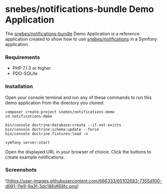 # snebes/notifications-bundle Demo Application

The [snebes/notifications-bundle](https://www.github.com/snebes/notifications-bundle) Demo Application is a reference application created to show how to use [snebes/notifications](https://www.github.com/snebes/notifications) in a Symfony application.

### Requirements

- PHP 7.1.3 or higher
- PDO-SQLite

### Installation

Open your console terminal and run any of these commands to run this demo application from the directory you cloned:

```shell script
composer create-project snebes/notifications-demo
cd notifications-demo

bin/console doctrine:database:create --if-not-exists
bin/console doctrine:schema:update --force
bin/console doctrine:fixtures:load -n

symfony server:start
```

Open the displayed URL in your browser of choice.  Click the buttons to create example notifications.

### Screenshots

![https://user-images.githubusercontent.com/666333/65102683-7355d100-d991-11e9-9a3f-3dc186df69fc.png]

